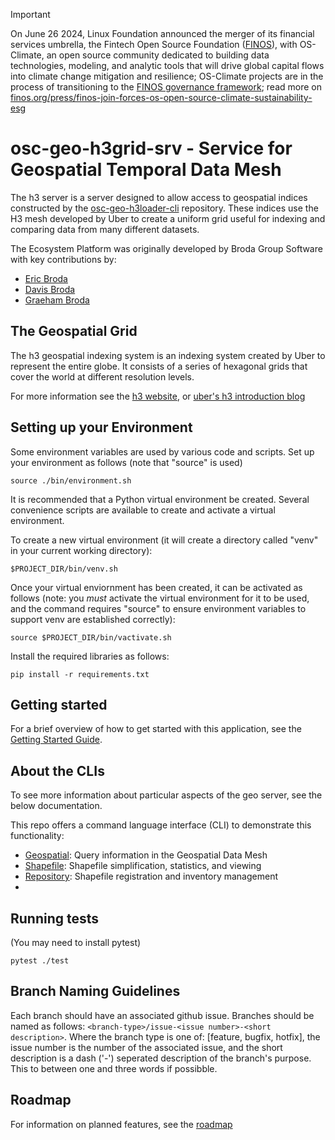 <!-- markdownlint-disable -->
<!-- prettier-ignore-start -->
> [!IMPORTANT]
> On June 26 2024, Linux Foundation announced the merger of its financial services umbrella, the Fintech Open Source Foundation ([FINOS](https://finos.org)), with OS-Climate, an open source community dedicated to building data technologies, modeling, and analytic tools that will drive global capital flows into climate change mitigation and resilience; OS-Climate projects are in the process of transitioning to the [FINOS governance framework](https://community.finos.org/docs/governance); read more on [finos.org/press/finos-join-forces-os-open-source-climate-sustainability-esg](https://finos.org/press/finos-join-forces-os-open-source-climate-sustainability-esg)
<!-- prettier-ignore-end -->
<!-- markdownlint-enable -->

# osc-geo-h3grid-srv - Service for Geospatial Temporal Data Mesh

The h3 server is a server designed to allow access to geospatial indices
constructed by the [osc-geo-h3loader-cli][1] repository. These indices use
the H3 mesh developed by Uber to create a uniform grid useful for indexing 
and comparing data from many different datasets.  

The Ecosystem Platform was originally developed by Broda Group Software
with key contributions by:
- [Eric Broda](https://www.linkedin.com/in/ericbroda/)
- [Davis Broda](https://www.linkedin.com/in/davisbroda/)
- [Graeham Broda](https://www.linkedin.com/in/graeham-broda-3a2294b3/)

## The Geospatial Grid

The h3 geospatial indexing system is an indexing system created
by Uber to represent the entire globe. It consists of a series of
hexagonal grids that cover the world at different resolution levels.

For more information see the [h3 website](https://h3geo.org/), or
[uber's h3 introduction blog](https://www.uber.com/en-CA/blog/h3/)

## Setting up your Environment

Some environment variables are used by various code and scripts.
Set up your environment as follows (note that "source" is used)
~~~~
source ./bin/environment.sh
~~~~

It is recommended that a Python virtual environment be created.
Several convenience scripts are available to create and activate
a virtual environment.

To create a new virtual environment (it will create a directory
called "venv" in your current working directory):
~~~~
$PROJECT_DIR/bin/venv.sh
~~~~

Once your virtual enviornment has been created, it can be activated
as follows (note: you *must* activate the virtual environment
for it to be used, and the command requires "source" to ensure
environment variables to support venv are established correctly):
~~~~
source $PROJECT_DIR/bin/vactivate.sh
~~~~

Install the required libraries as follows:
~~~~
pip install -r requirements.txt
~~~~


## Getting started

For a brief overview of how to get started with this application, see
the [Getting Started Guide](/docs/getting-started.md).


## About the CLIs

To see more information about particular aspects of the geo server, see
the below documentation.

This repo offers a command language interface (CLI) to demonstrate
this functionality:
- [Geospatial](/docs/README-geospatial.md): Query information in the Geospatial Data Mesh
- [Shapefile](/docs/README-shapefile.md): Shapefile simplification, statistics, and viewing
- [Repository](/docs/README-repository.md): Shapefile registration and inventory management
- 
## Running tests

(You may need to install pytest)

```
pytest ./test
```

## Branch Naming Guidelines

Each branch should have an associated github issue. Branches should be named as follows:
`<branch-type>/issue-<issue number>-<short description>`. Where the branch type is one of:
[feature, bugfix, hotfix], the issue number is the number of the associated issue, and the
short description is a dash ('-') seperated description of the branch's purpose. This to between
one and three words if possibble.

## Roadmap

For information on planned features, see the [roadmap](/docs/roadmap.md)

[1]: https://github.com/os-climate/osc-geo-h3loader-cli